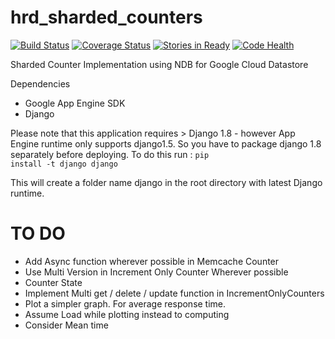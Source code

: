 # hrd_sharded_counters

[![Build Status](https://travis-ci.org/ashish1294/hrd_sharded_counters.svg?branch=master)](https://travis-ci.org/ashish1294/hrd_sharded_counters)
[![Coverage Status](https://coveralls.io/repos/github/ashish1294/hrd_sharded_counters/badge.svg?branch=master)](https://coveralls.io/github/ashish1294/hrd_sharded_counters?branch=master)
[![Stories in Ready](https://badge.waffle.io/ashish1294/hrd_sharded_counters.svg?label=ready&title=Ready)](http://waffle.io/ashish1294/hrd_sharded_counters)
[![Code Health](https://landscape.io/github/ashish1294/hrd_sharded_counters/master/landscape.svg?style=flat)](https://landscape.io/github/ashish1294/hrd_sharded_counters/master)

Sharded Counter Implementation using NDB for Google Cloud Datastore

Dependencies
* Google App Engine SDK
* Django

Please note that this application requires > Django 1.8 - however App Engine
runtime only supports django1.5. So you have to package django 1.8 separately
before deploying. To do this run :
<code>pip install -t django django</code><br/>

This will create a folder name django in the root directory with latest Django
runtime.

TO DO
=====
* Add Async function wherever possible in Memcache Counter
* Use Multi Version in Increment Only Counter Wherever possible
* Counter State
* Implement Multi get / delete / update function in IncrementOnlyCounters
* Plot a simpler graph. For average response time.
* Assume Load while plotting instead to computing
* Consider Mean time
